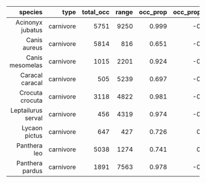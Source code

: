 |            species |      type | total_occ |    range | occ_prop | occ_prop_diff | range_prop | range_prop_diff |
| ------------------:| ---------:| ---------:| --------:| --------:| -------------:| ----------:| ---------------:|
|   Acinonyx jubatus | carnivore |  5751 | 9250 |    0.999 |        -0.003 |      0.965 |          -0.070 |
|       Canis aureus | carnivore |  5814 |  816 |    0.651 |        -0.651 |      0.385 |          -0.385 |
|    Canis mesomelas | carnivore |  1015 | 2201 |    0.924 |        -0.441 |      0.915 |          -0.567 |
|    Caracal caracal | carnivore |   505 | 5239 |    0.697 |        -0.016 |      0.835 |          -0.031 |
|    Crocuta crocuta | carnivore |  3118 | 4822 |    0.981 |        -0.001 |      0.877 |          -0.017 |
| Leptailurus serval | carnivore |   456 | 4319 |    0.974 |        -0.974 |      0.876 |          -0.876 |
|      Lycaon pictus | carnivore |   647 |  427 |    0.726 |         0.000 |      0.372 |           0.000 |
|       Panthera leo | carnivore |  5038 | 1274 |    0.741 |         0.000 |      0.423 |           0.000 |
|    Panthera pardus | carnivore |  1891 | 7563 |    0.978 |        -0.024 |      0.955 |          -0.100 |
